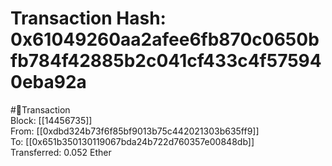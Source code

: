 
Transaction Hash: 0x61049260aa2afee6fb870c0650bfb784f42885b2c041cf433c4f575940eba92a
====================================================================================
  
#💸Transaction  
Block: [[14456735]]  
From: [[0xdbd324b73f6f85bf9013b75c442021303b635ff9]]  
To: [[0x651b350130119067bda24b722d760357e00848db]]  
Transferred: 0.052 Ether